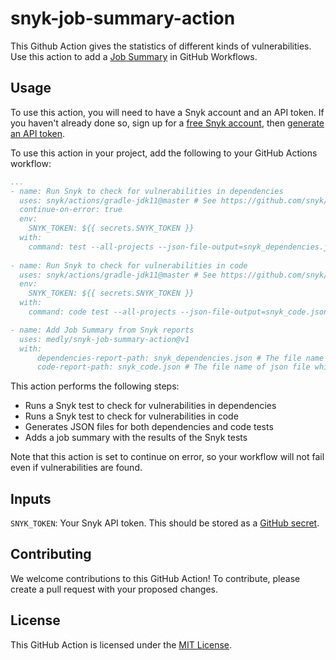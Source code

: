 # snyk-job-summary-action


This Github Action gives the statistics of different kinds of vulnerabilities. Use this action to add a [Job Summary](https://github.blog/2022-05-09-supercharging-github-actions-with-job-summaries/) in GitHub Workflows.

## Usage

To use this action, you will need to have a Snyk account and an API token. If you haven't already done so, sign up for a [free Snyk account](https://snyk.io/signup/), then [generate an API token](https://app.snyk.io/account/token).

To use this action in your project, add the following to your GitHub Actions workflow:

```yaml
...
- name: Run Snyk to check for vulnerabilities in dependencies
  uses: snyk/actions/gradle-jdk11@master # See https://github.com/snyk/actions for other supported build tools/languages
  continue-on-error: true
  env:
    SNYK_TOKEN: ${{ secrets.SNYK_TOKEN }}
  with:
    command: test --all-projects --json-file-output=snyk_dependencies.json
          
- name: Run Snyk to check for vulnerabilities in code
  uses: snyk/actions/gradle-jdk11@master # See https://github.com/snyk/actions for other supported build tools/languages
  env:
    SNYK_TOKEN: ${{ secrets.SNYK_TOKEN }}
  with:
    command: code test --all-projects --json-file-output=snyk_code.json

- name: Add Job Summary from Snyk reports
  uses: medly/snyk-job-summary-action@v1
  with:
      dependencies-report-path: snyk_dependencies.json # The file name of json file which is generated on snyk test
      code-report-path: snyk_code.json # The file name of json file which is generated on snyk code test
```
This action performs the following steps:

- Runs a Snyk test to check for vulnerabilities in dependencies
- Runs a Snyk test to check for vulnerabilities in code
- Generates JSON files for both dependencies and code tests
- Adds a job summary with the results of the Snyk tests

Note that this action is set to continue on error, so your workflow will not fail even if vulnerabilities are found.

## Inputs
`SNYK_TOKEN`: Your Snyk API token. This should be stored as a [GitHub secret](https://docs.github.com/en/actions/security-guides/encrypted-secrets).

## Contributing
We welcome contributions to this GitHub Action! To contribute, please create a pull request with your proposed changes.

## License
This GitHub Action is licensed under the [MIT License](https://chat.openai.com/LICENSE).
